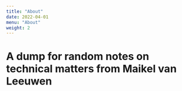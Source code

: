 ```yaml
---
title: "About"
date: 2022-04-01
menu: "About"
weight: 2 
---
```

#  A dump for random notes on technical matters from Maikel van Leeuwen


